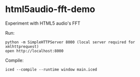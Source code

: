 html5audio-fft-demo
===================

Experiment with HTML5 audio's FFT

Run:

    python -m SimpleHTTPServer 8000 (local server required for xmlhttprequest)
    open http://localhost:8000

Compile:

    iced --compile --runtime window main.iced
